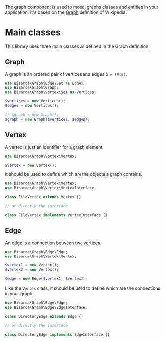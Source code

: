 The graph component is used to model graphs classes and entities in your
application.
It's based on the [Graph](https://en.wikipedia.org/wiki/Graph_(discrete_mathematics))
definition of Wikipedia.


Main classes
============

This library uses three main classes as defined in the Graph definition.


Graph
-----

A graph is an ordered pair of vertices and edges `G = (V,E)`.

```php
use Bisarca\Graph\Edge\Set as Edges;
use Bisarca\Graph\Graph;
use Bisarca\Graph\Vertex\Set as Vertices;

$vertices = new Vertices();
$edges = new Vertices();

// $graph = new Graph();
$graph = new Graph($vertices, $edges);
```


Vertex
------

A vertex is just an identifier for a graph element.

```php
use Bisarca\Graph\Vertex\Vertex;

$vertex = new Vertex();
```

It should be used to define which are the objects a graph contains.

```php
use Bisarca\Graph\Vertex\Vertex;
use Bisarca\Graph\Vertex\VertexInterface;

class FileVertex extends Vertex {}

// or directly the interface

class FileVertex implements VertexInterface {}
```


Edge
----

An edge is a connection between two vertices.

```php
use Bisarca\Graph\Edge\Edge;
use Bisarca\Graph\Vertex\Vertex;

$vertex1 = new Vertex();
$vertex2 = new Vertex();

$edge = new Edge($vertex1, $vertex2);
```

Like the `Vertex` class, it should be used to define which are the connections
in your graph.

```php
use Bisarca\Graph\Edge\Edge;
use Bisarca\Graph\Edge\EdgeInterface;

class DirectoryEdge extends Edge {}

// or directly the interface

class DirectoryEdge implements EdgeInterface {}
```

